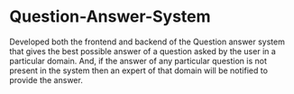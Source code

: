 # Question-Answer-System
Developed both the frontend and backend of the Question answer system that gives the best possible answer of a question asked by the user in a particular domain. And, if the answer of any particular question is not present in the system then an expert of that domain will be notified to provide the answer. 
